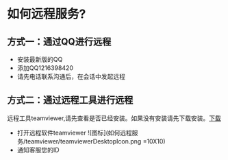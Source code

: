 # 如何远程服务?

## 方式一：通过QQ进行远程

* 安装最新版的QQ
* 添加QQ1216398420
* 请先电话联系沟通后，在会话中发起远程

## 方式二：通过远程工具进行远程

远程工具teamviewer,请先查看是否已经安装。如果没有安装请先下载安装。[下载](ref://assets/TeamViewer_Host_Setup.zip)

* 打开远程软件teamviewer
![图标](如何远程服务/teamviewer/teamviewerDesktopIcon.png =10X10)
* 通知客服您的ID
